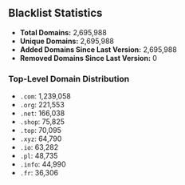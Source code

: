 ## Blacklist Statistics

- **Total Domains:** 2,695,988
- **Unique Domains:** 2,695,988
- **Added Domains Since Last Version:** 2,695,988
- **Removed Domains Since Last Version:** 0

### Top-Level Domain Distribution

-  `.com`: 1,239,058
-  `.org`: 221,553
-  `.net`: 166,038
-  `.shop`: 75,825
-  `.top`: 70,095
-  `.xyz`: 64,790
-  `.io`: 63,282
-  `.pl`: 48,735
-  `.info`: 44,990
-  `.fr`: 36,306
